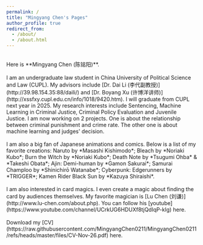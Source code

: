 ```yaml
---
permalink: /
title: "Mingyang Chen's Pages"
author_profile: true
redirect_from: 
  - /about/
  - /about.html
---
```

<br>
Here is **Mingyang Chen (陈铭阳)**.<br>
<br>
I am an undergraduate law student in China University of Political Science and Law (CUPL). My advisors include [Dr. Dai Li (李代副教授)](http://39.98.154.35:88/daili/) and [Dr. Boyang Xu (许博洋讲师)](http://xssfxy.cupl.edu.cn/info/1018/9420.htm). I will graduate from CUPL next year in 2025. My research interests include Sentencing, Machine Learning in Criminal Justice, Criminal Policy Evaluation and Juvenile Justice. I am now working on 2 projects. One is about the relationship between criminal punishment and crime rate. The other one is about machine learning and judges' decision. <br>
<br>
I am also a big fan of Japanese animations and comics. Below is a list of my favorite creations: Naruto by *Masashi Kishimodo*; Bleach by *Noriaki Kubo*; Burn the Witch by *Noriaki Kubo*; Death Note by *Tsugumi Ohba* & *Takeshi Obata*; Ajin: Demi-human by *Gamon Sakurai*; Samurai Champloo by *Shinichirō Watanabe*; Cyberpunk: Edgerunners by *TRIGGER*; Kamen Rider Black Sun by *Kazuya Shiraishi*. <br>
<br>
I am also interested in card magics. I even create a magic about finding the card by audiences themselves. My favorite magician is [Lu Chen (刘谦)](http://www.lu-chen.com/about.php). You can follow his [youtube](https://www.youtube.com/channel/UCrkUG6HDUXf8tjQdIqP-kIg) here. <br>
<br>
Download my [CV](https://raw.githubusercontent.com/MingyangChen0211/MingyangChen0211/refs/heads/master/files/CV-Nov-26.pdf) here. 
